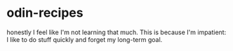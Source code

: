 # odin-recipes
honestly I feel like I'm not learning that much. This is because I'm impatient: I like to do stuff quickly and forget my long-term goal.
